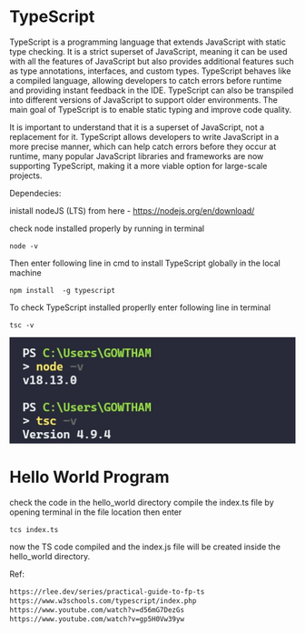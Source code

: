 # TypeScript

TypeScript is a programming language that extends JavaScript with static type checking. It is a strict superset of JavaScript, meaning it can be used with all the features of JavaScript but also provides additional features such as type annotations, interfaces, and custom types. TypeScript behaves like a compiled language, allowing developers to catch errors before runtime and providing instant feedback in the IDE. TypeScript can also be transpiled into different versions of JavaScript to support older environments. The main goal of TypeScript is to enable static typing and improve code quality.

It is important to understand that it is a superset of JavaScript, not a replacement for it. TypeScript allows developers to write JavaScript in a more precise manner, which can help catch errors before they occur at runtime, many popular JavaScript libraries and frameworks are now supporting TypeScript, making it a more viable option for large-scale projects.


Dependecies:

 inistall nodeJS (LTS) from here - https://nodejs.org/en/download/

 check node installed properly by running in terminal

    node -v 

 Then enter following line in cmd to install TypeScript globally in the local machine

    npm install  -g typescript

 To check TypeScript installed properlly enter following line in terminal

    tsc -v

![version](images/ts.jpg)

# Hello World Program
check the code in the hello_world directory
compile the index.ts file by opening terminal in the file location then enter

    tcs index.ts 

now the TS code compiled and the index.js file will be created inside the hello_world directory.


Ref:

    https://rlee.dev/series/practical-guide-to-fp-ts
    https://www.w3schools.com/typescript/index.php
    https://www.youtube.com/watch?v=d56mG7DezGs
    https://www.youtube.com/watch?v=gp5H0Vw39yw